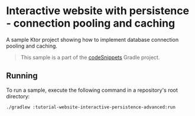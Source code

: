 # Interactive website with persistence - connection pooling and caching

A sample Ktor project showing how to implement database connection pooling and caching.
> This sample is a part of the [codeSnippets](../../README.md) Gradle project.

## Running

To run a sample, execute the following command in a repository's root directory:
```bash
./gradlew :tutorial-website-interactive-persistence-advanced:run
```
